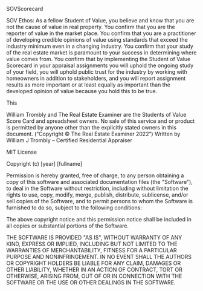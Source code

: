 SOVScorecard

SOV Ethos: 
As a fellow Student of Value, you believe and know that you are not the cause of value in real property. You confirm that you are the reporter of value in the market place. You confirm that you are a practitioner of developing credible opinions of value using standards that exceed the industry minimum even in a changing industry. You confirm that your study of the real estate market is paramount to your success in determining where value comes from. You confirm that by implementing the Student of Value Scorecard in your appraisal assignments you will uphold the ongoing study of your field, you will uphold public trust for the industry by working with homeowners in addition to stakeholders, and you will report assignment results as more important or at least equally as important than the developed opinion of value because you hold this to be true.

This 







William Trombly and The Real Estate Examiner are the Students of Value Score Card and spreadsheet owners. No sale of this service and or product is permitted by anyone other than the explicitly stated owners in this document.
(“Copyright © The Real Estate Examiner 2022”)
Written by William J Trombly – Certified Residential Appraiser

MIT License

Copyright (c) [year] [fullname]

Permission is hereby granted, free of charge, to any person obtaining a copy
of this software and associated documentation files (the "Software"), to deal
in the Software without restriction, including without limitation the rights
to use, copy, modify, merge, publish, distribute, sublicense, and/or sell
copies of the Software, and to permit persons to whom the Software is
furnished to do so, subject to the following conditions:

The above copyright notice and this permission notice shall be included in all
copies or substantial portions of the Software.

THE SOFTWARE IS PROVIDED "AS IS", WITHOUT WARRANTY OF ANY KIND, EXPRESS OR
IMPLIED, INCLUDING BUT NOT LIMITED TO THE WARRANTIES OF MERCHANTABILITY,
FITNESS FOR A PARTICULAR PURPOSE AND NONINFRINGEMENT. IN NO EVENT SHALL THE
AUTHORS OR COPYRIGHT HOLDERS BE LIABLE FOR ANY CLAIM, DAMAGES OR OTHER
LIABILITY, WHETHER IN AN ACTION OF CONTRACT, TORT OR OTHERWISE, ARISING FROM,
OUT OF OR IN CONNECTION WITH THE SOFTWARE OR THE USE OR OTHER DEALINGS IN THE
SOFTWARE.
